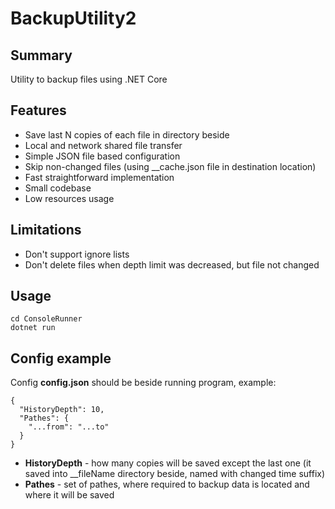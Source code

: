 # BackupUtility2

## Summary

Utility to backup files using .NET Core

## Features

- Save last N copies of each file in directory beside
- Local and network shared file transfer
- Simple JSON file based configuration
- Skip non-changed files (using __cache.json file in destination location)
- Fast straightforward implementation
- Small codebase
- Low resources usage

## Limitations
- Don't support ignore lists
- Don't delete files when depth limit was decreased, but file not changed

## Usage

```
cd ConsoleRunner
dotnet run
```

## Config example

Config **config.json** should be beside running program, example:

```
{
  "HistoryDepth": 10,
  "Pathes": {
    "...from": "...to"
  }
}
```

- **HistoryDepth** - how many copies will be saved except the last one (it saved into __fileName directory beside, named with changed time suffix)
- **Pathes** - set of pathes, where required to backup data is located and where it will be saved